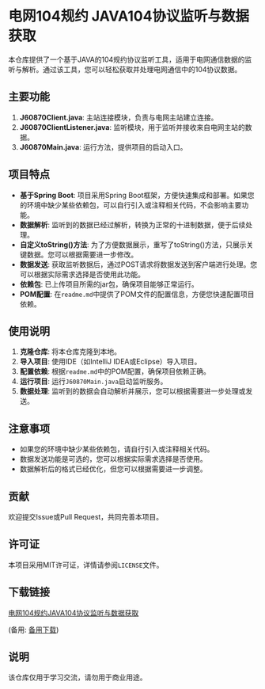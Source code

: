 # 电网104规约 JAVA104协议监听与数据获取

本仓库提供了一个基于JAVA的104规约协议监听工具，适用于电网通信数据的监听与解析。通过该工具，您可以轻松获取并处理电网通信中的104协议数据。

## 主要功能

1. **J60870Client.java**: 主站连接模块，负责与电网主站建立连接。
2. **J60870ClientListener.java**: 监听模块，用于监听并接收来自电网主站的数据。
3. **J60870Main.java**: 运行方法，提供项目的启动入口。

## 项目特点

- **基于Spring Boot**: 项目采用Spring Boot框架，方便快速集成和部署。如果您的环境中缺少某些依赖包，可以自行引入或注释相关代码，不会影响主要功能。
- **数据解析**: 监听到的数据已经过解析，转换为正常的十进制数据，便于后续处理。
- **自定义toString()方法**: 为了方便数据展示，重写了toString()方法，只展示关键数据。您可以根据需要进一步修改。
- **数据发送**: 获取监听数据后，通过POST请求将数据发送到客户端进行处理。您可以根据实际需求选择是否使用此功能。
- **依赖包**: 已上传项目所需的jar包，确保项目能够正常运行。
- **POM配置**: 在`readme.md`中提供了POM文件的配置信息，方便您快速配置项目依赖。

## 使用说明

1. **克隆仓库**: 将本仓库克隆到本地。
2. **导入项目**: 使用IDE（如IntelliJ IDEA或Eclipse）导入项目。
3. **配置依赖**: 根据`readme.md`中的POM配置，确保项目依赖正确。
4. **运行项目**: 运行`J60870Main.java`启动监听服务。
5. **数据处理**: 监听到的数据会自动解析并展示，您可以根据需要进一步处理或发送。

## 注意事项

- 如果您的环境中缺少某些依赖包，请自行引入或注释相关代码。
- 数据发送功能是可选的，您可以根据实际需求选择是否使用。
- 数据解析后的格式已经优化，但您可以根据需要进一步调整。

## 贡献

欢迎提交Issue或Pull Request，共同完善本项目。

## 许可证

本项目采用MIT许可证，详情请参阅`LICENSE`文件。

## 下载链接
[电网104规约JAVA104协议监听与数据获取](https://pan.quark.cn/s/9886fab8ecbb) 

(备用: [备用下载](https://pan.baidu.com/s/1CglU34HO6bwxXbNBK3C9dQ?pwd=1234))

## 说明

该仓库仅用于学习交流，请勿用于商业用途。
